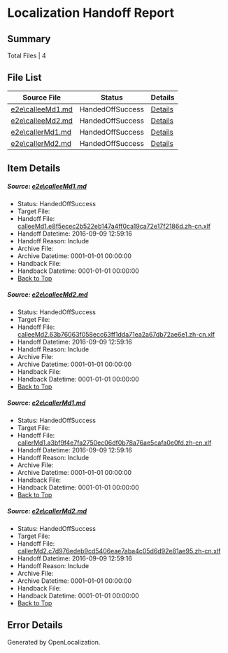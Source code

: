 # <a name='report-top'></a> Localization Handoff Report

## Summary
 Total Files | 4

## File List
 Source File | Status | Details 
 ----------- | ------ | ------- 
 [e2e\calleeMd1.md](https://github.com/OpenLocalizationTestOrg/ol-test0/blob/49557252780a8c17abfc519c91b85319f64318d4/e2e/calleeMd1.md) | HandedOffSuccess | [Details](#05134ca8717db28d4dbe56542272e1ec3354f88b1)
 [e2e\calleeMd2.md](https://github.com/OpenLocalizationTestOrg/ol-test0/blob/49557252780a8c17abfc519c91b85319f64318d4/e2e/calleeMd2.md) | HandedOffSuccess | [Details](#43fc630f25c0fe18f7086a01b1a33b4a1f9499662)
 [e2e\callerMd1.md](https://github.com/OpenLocalizationTestOrg/ol-test0/blob/49557252780a8c17abfc519c91b85319f64318d4/e2e/callerMd1.md) | HandedOffSuccess | [Details](#6ac41f7cfb9fad04938b56364b03201715ce10da3)
 [e2e\callerMd2.md](https://github.com/OpenLocalizationTestOrg/ol-test0/blob/49557252780a8c17abfc519c91b85319f64318d4/e2e/callerMd2.md) | HandedOffSuccess | [Details](#17fb357aa45b53f7addf5fb220ababf9f7f140d44)

## Item Details
##### <a name='05134ca8717db28d4dbe56542272e1ec3354f88b1'></a> Source: [e2e\calleeMd1.md](https://github.com/OpenLocalizationTestOrg/ol-test0/blob/49557252780a8c17abfc519c91b85319f64318d4/e2e/calleeMd1.md)
* Status: HandedOffSuccess
* Target File: 
* Handoff File: [calleeMd1.e8f5ecec2b522eb147a4ff0ca19ca72e17f2186d.zh-cn.xlf](https://github.com/OpenLocalizationTestOrg/ol-test0-handoff/blob/8807cd404e7ec81bc0180566ec2fc652021abc9a/ol-handoff/OpenLocalizationTestOrg/ol-test0-zhcn/yuwzho/ht/calleeMd1.e8f5ecec2b522eb147a4ff0ca19ca72e17f2186d.zh-cn.xlf)
* Handoff Datetime: 2016-09-09 12:59:16
* Handoff Reason: Include
* Archive File: 
* Archive Datetime: 0001-01-01 00:00:00
* Handback File: 
* Handback Datetime: 0001-01-01 00:00:00
* [Back to Top](#report-top)

##### <a name='43fc630f25c0fe18f7086a01b1a33b4a1f9499662'></a> Source: [e2e\calleeMd2.md](https://github.com/OpenLocalizationTestOrg/ol-test0/blob/49557252780a8c17abfc519c91b85319f64318d4/e2e/calleeMd2.md)
* Status: HandedOffSuccess
* Target File: 
* Handoff File: [calleeMd2.63b76063f058ecc63ff1dda71ea2a67db72ae6e1.zh-cn.xlf](https://github.com/OpenLocalizationTestOrg/ol-test0-handoff/blob/8807cd404e7ec81bc0180566ec2fc652021abc9a/ol-handoff/OpenLocalizationTestOrg/ol-test0-zhcn/yuwzho/ht/calleeMd2.63b76063f058ecc63ff1dda71ea2a67db72ae6e1.zh-cn.xlf)
* Handoff Datetime: 2016-09-09 12:59:16
* Handoff Reason: Include
* Archive File: 
* Archive Datetime: 0001-01-01 00:00:00
* Handback File: 
* Handback Datetime: 0001-01-01 00:00:00
* [Back to Top](#report-top)

##### <a name='6ac41f7cfb9fad04938b56364b03201715ce10da3'></a> Source: [e2e\callerMd1.md](https://github.com/OpenLocalizationTestOrg/ol-test0/blob/49557252780a8c17abfc519c91b85319f64318d4/e2e/callerMd1.md)
* Status: HandedOffSuccess
* Target File: 
* Handoff File: [callerMd1.a3bf9f4e7fa2750ec06df0b78a76ae5cafa0e0fd.zh-cn.xlf](https://github.com/OpenLocalizationTestOrg/ol-test0-handoff/blob/8807cd404e7ec81bc0180566ec2fc652021abc9a/ol-handoff/OpenLocalizationTestOrg/ol-test0-zhcn/yuwzho/ht/callerMd1.a3bf9f4e7fa2750ec06df0b78a76ae5cafa0e0fd.zh-cn.xlf)
* Handoff Datetime: 2016-09-09 12:59:16
* Handoff Reason: Include
* Archive File: 
* Archive Datetime: 0001-01-01 00:00:00
* Handback File: 
* Handback Datetime: 0001-01-01 00:00:00
* [Back to Top](#report-top)

##### <a name='17fb357aa45b53f7addf5fb220ababf9f7f140d44'></a> Source: [e2e\callerMd2.md](https://github.com/OpenLocalizationTestOrg/ol-test0/blob/49557252780a8c17abfc519c91b85319f64318d4/e2e/callerMd2.md)
* Status: HandedOffSuccess
* Target File: 
* Handoff File: [callerMd2.c7d976edeb9cd5406eae7aba4c05d6d92e81ae95.zh-cn.xlf](https://github.com/OpenLocalizationTestOrg/ol-test0-handoff/blob/8807cd404e7ec81bc0180566ec2fc652021abc9a/ol-handoff/OpenLocalizationTestOrg/ol-test0-zhcn/yuwzho/ht/callerMd2.c7d976edeb9cd5406eae7aba4c05d6d92e81ae95.zh-cn.xlf)
* Handoff Datetime: 2016-09-09 12:59:16
* Handoff Reason: Include
* Archive File: 
* Archive Datetime: 0001-01-01 00:00:00
* Handback File: 
* Handback Datetime: 0001-01-01 00:00:00
* [Back to Top](#report-top)


## Error Details

Generated by OpenLocalization.
